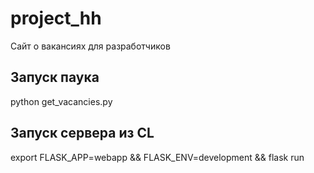 # project_hh
Сайт о вакансиях для разработчиков

## Запуск паука
python get_vacancies.py

## Запуск сервера из CL
export FLASK_APP=webapp && FLASK_ENV=development && flask run
